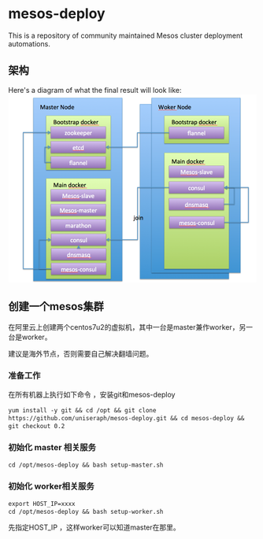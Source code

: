 # mesos-deploy

This is a repository of community maintained Mesos cluster deployment
automations.


## 架构

Here's a diagram of what the final result will look like:
![Mesos Single Master Node on Docker](mesos.png)

## 创建一个mesos集群

在阿里云上创建两个centos7u2的虚拟机，其中一台是master兼作worker，另一台是worker。

建议是海外节点，否则需要自己解决翻墙问题。

### 准备工作

在所有机器上执行如下命令 ，安装git和mesos-deploy

```
yum install -y git && cd /opt && git clone https://github.com/uniseraph/mesos-deploy.git && cd mesos-deploy &&  git checkout 0.2

```


### 初始化 master 相关服务
```
cd /opt/mesos-deploy && bash setup-master.sh

```







### 初始化 worker相关服务
```
export HOST_IP=xxxx  
cd /opt/mesos-deploy && bash setup-worker.sh

```

先指定HOST_IP ，这样worker可以知道master在那里。


## 
